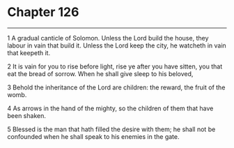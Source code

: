 # Chapter 126

***

1 A gradual canticle of Solomon. Unless the Lord build the house, they labour in vain that build it. Unless the Lord keep the city, he watcheth in vain that keepeth it.

2 It is vain for you to rise before light, rise ye after you have sitten, you that eat the bread of sorrow. When he shall give sleep to his beloved,

3 Behold the inheritance of the Lord are children: the reward, the fruit of the womb.

4 As arrows in the hand of the mighty, so the children of them that have been shaken.

5 Blessed is the man that hath filled the desire with them; he shall not be confounded when he shall speak to his enemies in the gate.

